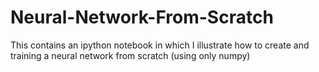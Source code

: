 # Neural-Network-From-Scratch
This contains an ipython notebook in which I illustrate how to create and training a neural network from scratch (using only numpy)
